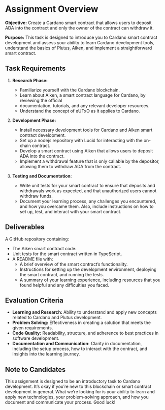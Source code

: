 # Assignment Overview

**Objective:** Create a Cardano smart contract that allows users to
deposit ADA into the contract and only the owner of the contract can
withdraw it.

**Purpose:** This task is designed to introduce you to Cardano smart
contract development and assess your ability to learn Cardano
development tools, understand the basics of Plutus, Aiken, and implement
a straightforward smart contract.

## Task Requirements

1.  **Research Phase:**
    
      - Familiarize yourself with the Cardano blockchain.
      - Learn about Aiken, a smart contract language for Cardano, by
        reviewing the official
      - documentation, tutorials, and any relevant developer resources.
      - Understand the concept of eUTxO as it applies to Cardano.

2.  **Development Phase:**
    
      - Install necessary development tools for Cardano and Aiken smart
        contract development.
      - Set up a nodejs repository with Lucid for interacting with the
        on-chain contract.
      - Develop a smart contract using Aiken that allows users to
        deposit ADA into the contract.
      - Implement a withdrawal feature that is only callable by the
        depositor, allowing them to withdraw ADA from the contract.

3.  **Testing and Documentation:**
    
      - Write unit tests for your smart contract to ensure that deposits
        and withdrawals work as expected, and that unauthorized users
        cannot withdraw funds.
      - Document your learning process, any challenges you encountered,
        and how you overcame them. Also, include instructions on how to
        set up, test, and interact with your smart contract.

## Deliverables

A GitHub repository containing:

  - The Aiken smart contract code.
  - Unit tests for the smart contract written in TypeScript.
  - A README file with:
      - A brief overview of the smart contract’s functionality.
      - Instructions for setting up the development environment,
        deploying the smart contract, and running the tests.
      - A summary of your learning experience, including resources that
        you found helpful and any difficulties you faced.

## Evaluation Criteria

  - **Learning and Research:** Ability to understand and apply new
    concepts related to Cardano and Plutus development.
  - **Problem Solving:** Effectiveness in creating a solution that meets
    the given requirements.
  - **Code Quality:** Readability, structure, and adherence to best
    practices in software development.
  - **Documentation and Communication:** Clarity in documentation,
    including the setup process, how to interact with the contract, and
    insights into the learning journey.

## Note to Candidates

This assignment is designed to be an introductory task to Cardano
development. It’s okay if you’re new to this blockchain or smart
contract development in general. What we’re looking for is your ability
to learn and apply new technologies, your problem-solving approach, and
how you document and communicate your process. Good luck\!
